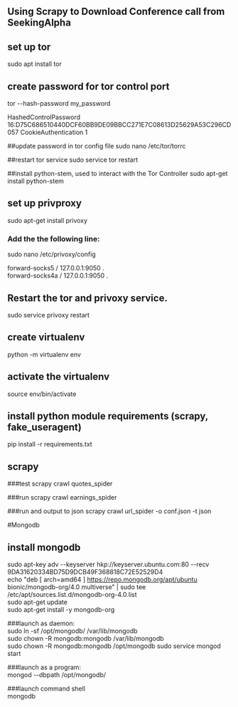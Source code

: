## Using Scrapy to Download Conference call from SeekingAlpha


## set up tor
sudo apt install tor

## create password for tor control port
tor --hash-password my_password

HashedControlPassword 16:D75C686510440DCF60BB9DE09BBCC271E7C08613D25629A53C296CD057
CookieAuthentication 1

##update password in tor config file
sudo nano /etc/tor/torrc

##restart tor service
sudo service tor restart  

##install python-stem, used to interact with the Tor Controller
sudo apt-get install python-stem

## set up privproxy
sudo apt-get install privoxy


### Add the the following line:
sudo nano /etc/privoxy/config  

forward-socks5 / 127.0.0.1:9050 .  
forward-socks4a / 127.0.0.1:9050 .


## Restart the tor and privoxy service.
sudo service privoxy restart

## create virtualenv 
python -m virtualenv env

## activate the virtualenv
source env/bin/activate

## install python module requirements (scrapy, fake_useragent)
pip install -r requirements.txt

## scrapy

###test
scrapy crawl quotes_spider

###run
scrapy crawl earnings_spider

###run and output to json
scrapy crawl url_spider -o conf.json -t json


#Mongodb

## install mongodb
sudo apt-key adv --keyserver hkp://keyserver.ubuntu.com:80 --recv 9DA31620334BD75D9DCB49F368818C72E52529D4  
echo "deb [ arch=amd64 ] https://repo.mongodb.org/apt/ubuntu bionic/mongodb-org/4.0 multiverse" | sudo tee /etc/apt/sources.list.d/mongodb-org-4.0.list  
sudo apt-get update  
sudo apt-get install -y mongodb-org  

###launch as daemon:  
sudo ln -sf /opt/mongodb/ /var/lib/mongodb  
sudo chown -R mongodb:mongodb /var/lib/mongodb  
sudo chown -R mongodb:mongodb /opt/mongodb
sudo service mongod start  


###launch as a program:  
mongod --dbpath /opt/mongodb/  


###launch command shell  
mongodb  

